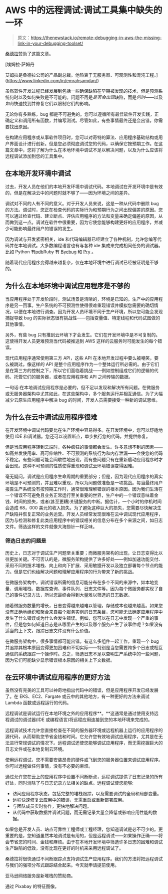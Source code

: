 # AWS 中的远程调试:调试工具集中缺失的一环

> 原文：<https://thenewstack.io/remote-debugging-in-aws-the-missing-link-in-your-debugging-toolset/>

[桑德拉](https://www.thundra.io/)赞助了这篇文章。

 [埃姆拉·萨姆丹

艾姆拉是桑德拉公司的产品副总裁。他热衷于无服务器、可观测性和混沌工程。](https://www.linkedin.com/in/emrahsamdan/) 

虽然软件开发过程已经发展到包括一些确保缺陷在早期被发现的技术，但是预测系统何时以及如何失败是不可能的。问题不再是*是否会出现*缺陷，而是*何时*——以及*如何*快速找到并修复它们以限制它们的影响。

无论你有多熟练，bug 都是不可避免的。您可以遵循所有最佳软件开发实践，正确定义和调用所有函数，并编写测试。尽管如此，有些事情最终还是会出错，你需要找出原因。

在构建应用程序或从事软件项目时，您可以对奇特的算法、应用程序基础结构或用户界面设计进行创新。但是您必须彻底调试您的代码，以确保它按预期工作。在这篇文章中，您将了解为什么在本地环境中调试不足以解决问题，以及为什么应该将远程调试添加到您的工具集中。

## 在本地开发环境中调试

过去，开发人员在他们的本地开发环境中调试代码。本地调试在开发环境中是有效的，但是在解决云中的问题时就不够了——因为环境之间的差异。

调试对不同的人有不同的意义。对于开发人员来说，这是一种从代码中删除 bug 的方法。调试时，您正在检查代码的实际行为和预期行为之间出现偏差的原因。您可以通过检查代码、建立断点、评估应用程序的方法和变量来确定偏差的原因，从而做到这一点。调试在软件中很重要，因为它使您能够构建更好的应用程序，并减少可能影响最终用户的错误的发生。

因为调试与开发紧密相关，ide 和代码编辑器已经建立了各种机制，允许您编写代码并在本地调试。大多数编程语言也有与各种 ide 集成来完成相同任务的调试器。比如 Python 有[pdb](https://docs.python.org/3/library/pdb.html)Ruby 有 [Byebug](https://github.com/deivid-rodriguez/byebug) 和 [Pry](https://github.com/pry/pry) 。

随着现代应用程序变得越来越复杂，仅在本地环境中进行调试已经被证明是不够的。

## 为什么在本地环境中调试应用程序是不够的

当应用程序处于开发阶段时，测试场景是清晰的，环境是已知的。生产中的应用程序是另一回事。生产系统的不可预测性使得很难重现错误并模拟您需要的确切情况，以便在本地进行调查。因为开发人员环境不同于生产环境，所以您可能会发现捕捉导致 bug 的实际状态很有挑战性——包括变量值、特定线程和代码试图做的其他事情。

另外，有些 bug 只有推到云环境下才会发生。它们在开发环境中是不可复制的。这使得开发人员更难预测当代码被推送到 AWS 这样的云服务时可能发生的每个错误。

现代应用程序通常使用第三方 API，这些 API 在本地开发过程中要么被嘲笑，要么被跳过。像这样的 API 是整个应用程序作为一个整体运行所必需的。由于它们是在第三方的控制之下，所以它们面临着挑战——例如控制组成它们的逻辑的代码、托管它们的服务器，或者在应用程序和 API 之间传输的数据。

一句话:在本地调试应用程序是必要的，但不足以发现和解决所有问题。在微服务或无服务器架构中尤其如此，在这些架构中，多个服务运行并相互通信。为了大幅减少云原生应用程序中解决 bug 的时间，开发人员需要接受一种新的调试思维。

## 为什么在云中调试应用程序很难

在开发环境中调试代码要比在生产环境中容易得多。在开发环境中，您可以舒适地使用 IDE 和调试器。您还可以设置断点，单步执行您的代码，并提供修复。

但是当应用程序转到云端时，各种疯狂的事情都会发生。许多意想不到的因素——如高并发使用率、高可伸缩性、不可预测的系统行为和内存泄漏——会使您的代码不稳定。有些问题可能会间歇性地出现，而有些问题只有在重新启动应用程序时才会出现。这种不可预测的性质使得重现和调试云环境错误变得困难。

毫无疑问，调试是应用程序生命周期的重要部分；但是，因为现代应用程序的真实环境是不可预测的，并且难以重现，所以为问题做准备是一项挑战。每当最终用户报告生产系统没有按预期工作时，通常很难理解错误的根本原因。因为我们生活在一个错误不可避免且业务正常运行至关重要的世界，生产中的一个错误意味着金钱、时间的损失，或者(甚至更糟)关键服务的中断。据估计，一个小时的停机时间会造成 68，000 美元的收入损失。为了避免这种巨大的损失，您需要尽快解决生产缺陷并恢复正常的业务运营。开发人员经常发现很难在云中调试现代应用程序，因为与检测和修复此类应用程序中的错误相关的信息分布在多个来源之间，如日志文件。筛选这样的文件就像大海捞针一样乏味。

### 筛选日志的问题是

历史上，日志对于调试生产问题至关重要；而微服务架构的出现，让日志变得比以往更加关键。不可否认的是，微服务架构提供了许多好处——例如加速功能交付、采用不同的技术堆栈、向上和向下扩展、采用敏捷开发以及独立部署每个节点的能力。但是它们也给解决问题和理解应用程序的行为带来了新的挑战。

在微服务架构中，调试错误所需的信息可能分布在多个不同的来源中，如本地变量、调用堆栈、数据库查询、事件队列、日志文件等。因为每个微服务都实现了自己的事件记录方法，所以您最终会得到大量难以筛选的日志数据。

随着微服务数量的增长，日志变得越来越难以管理，存储成本也越来越高。如果您没有正确地组织和聚合来自每个服务实例的日志条目，您可能无法确定应用程序中发生了什么错误或为什么会发生错误。例如，您可以在日志中发现一个严重的事件，但是您如何知道日志是从哪里产生的以及哪个服务产生了该事件呢？如果没有适当的上下文，跟踪日志文件没有什么价值。

在微服务架构中，很多事情都可能出错。有这么多组件一起工作，重现一个 bug 并追踪其根本原因变得更加困难和不切实际——特别是当您需要跨多个日志或相互通信的系统跟踪一个操作时。总之，筛选日志不足以查明生产系统中的一些问题，因为它们可能缺少显示错误根本原因的相关上下文数据。

## 在云环境中调试应用程序的更好方法

虽然没有完美的工具可以神奇地指出代码中的错误，但是应用程序开发已经发展了。在 EKS、EC2、Fargate 或云中的其他地方，有一种更好的方法来调试 Lambda 函数或远程运行的代码。

远程调试是调试运行在本地环境之外的应用程序**。**这通常是通过使用支持远程调试的调试器(IDE 或编程语言)将远程应用连接到您的本地环境来完成的。

远程调试技术允许您直接检查在不同的服务器环境或远程机器上运行的应用程序的源代码，从而帮助您节省金钱和时间。它允许您有效地调试应用程序，尤其是在无法进行常规调试的情况下。远程调试还使您能够调试应用程序，而无需挖掘巨大的日志文件或在本地复制云环境。

使用远程调试，您不需要安装昂贵的硬件或飞到您的服务器位置来调试应用程序。你可以远程做任何事情，没有不必要的麻烦。

通过允许您在云上的应用程序中设置不间断断点，远程调试提供了日志记录的所有好处，同时消除了与日志记录方法相关的缺点。远程调试使您能够:

*   访问应用程序状态，包括完整的堆栈跟踪，以及需要调试的全局和局部变量。
*   远程快速修复云应用中的错误，无需重启或重新部署应用。
*   与团队成员实时协作，更快地解决问题。
*   从代码中获取数据并调试问题，而无需记录大量会降低或影响应用性能的数据。

如果您是开发人员、站点可靠性工程师或工程经理，您知道调试是必不可少的。更重要的是，您知道虽然本地调试是有用的，但是远程调试——如果操作正确——将会节省您的时间、金钱和麻烦。由于在本地开发环境中筛选许多日志的困难和调试生产缺陷的低效，没有比现在更好的时机来采用远程调试了。

桑德拉将很快通过不间断跟踪点支持调试生产应用程序。我们的方法将把远程调试与我们的强项分布式跟踪结合起来。今天就申请提前使用。

亚马逊网络服务是新堆栈的赞助商。

通过 Pixabay 的特征图像。

<svg xmlns:xlink="http://www.w3.org/1999/xlink" viewBox="0 0 68 31" version="1.1"><title>Group</title> <desc>Created with Sketch.</desc></svg>